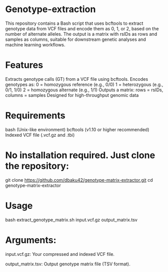 # Genotype-extraction
This repository contains a Bash script that uses bcftools to extract genotype data from VCF files and encode them as 0, 1, or 2, based on the number of alternate alleles. The output is a matrix with rsIDs as rows and samples as columns, suitable for downstream genetic analyses and machine learning workflows.

# Features
Extracts genotype calls (GT) from a VCF file using bcftools.
Encodes genotypes as:
0 = homozygous reference (e.g., 0/0)
1 = heterozygous (e.g., 0/1, 1/0)
2 = homozygous alternate (e.g., 1/1)
Outputs a matrix: rows = rsIDs, columns = samples
Designed for high-throughput genomic data

# Requirements
bash (Unix-like environment)
bcftools (v1.10 or higher recommended)
Indexed VCF file (.vcf.gz and .tbi)

# No installation required. Just clone the repository:
git clone https://github.com/dbaku42/genotype-matrix-extractor.git
cd genotype-matrix-extractor

# Usage
bash extract_genotype_matrix.sh input.vcf.gz output_matrix.tsv

# Arguments:
input.vcf.gz: Your compressed and indexed VCF file.

output_matrix.tsv: Output genotype matrix file (TSV format).

